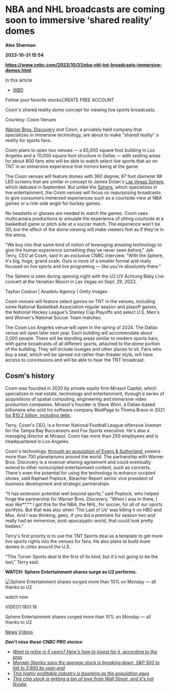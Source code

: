 # NBA and NHL broadcasts are coming soon to immersive ‘shared reality’ domes
**Alex Sherman**

**2023-10-31 15:54**

**https://www.cnbc.com/2023/10/31/nba-nhl-tnt-broadcasts-immersive-domes.html**

In this article

*   [WBD](https://www.cnbc.com/quotes/WBD)

Follow your favorite stocksCREATE FREE ACCOUNT

Cosm's shared reality dome concept for viewing live sports broadcasts.

Courtesy: Cosm Venues

[Warner Bros. Discovery](https://www.cnbc.com/quotes/WBD/) and Cosm, a privately held company that specializes in immersive technology, are about to make "shared reality" a reality for sports fans.

Cosm plans to open two venues — a 65,000 square foot building in Los Angeles and a 70,000 square foot structure in Dallas — with seating areas for about 800 fans who will be able to watch select live sports that air on TNT in an immersive experience that mirrors being at the game.

The Cosm venues will feature domes with 360 degree, 87 foot diameter 8K LED screens that are similar in concept to James Dolan's [Las Vegas Sphere](https://www.cnbc.com/2023/10/02/sphere-entertainment-stock-jumps-after-u2-performs-at-las-vegas-venue.html), which debuted in September. But unlike the [Sphere](https://www.cnbc.com/quotes/MSGE/), which specializes in live entertainment, the Cosm venues will focus on repurposing broadcasts to give consumers immersed experiences such as a courtside view at NBA games or a rink-side angle for hockey games.

No headsets or glasses are needed to watch the games. Cosm uses multicamera productions to simulate the experience of sitting courtside at a basketball game or pitch side at a soccer match. The experience won't be 3D, but the effect of the dome viewing will make viewers feel as if they're in the arena.

"We buy into that same kind of notion of leveraging amazing technology to give the human experience something they've never seen before," Jeb Terry, CEO at Cosm, said in an exclusive CNBC interview. "With the Sphere, it's big, huge, grand scale. Ours is more of a smaller format and really focused on live sports and live programing — like you're absolutely there."

The Sphere is seen during opening night with the U2:UV Achtung Baby Live concert at the Venetian Resort in Las Vegas on Sept. 29, 2023.

Tayfun Coskun | Anadolu Agency | Getty Images

Cosm venues will feature select games on TNT in the venues, including some National Basketball Association regular season and playoff games, the National Hockey League's Stanley Cup Playoffs and select U.S. Men's and Women's National Soccer Team matches.

The Cosm Los Angeles venue will open in the spring of 2024. The Dallas venue will open later next year. Each building will accommodate about 2,000 people. There will be standing areas similar to modern sports bars, with game broadcasts of all different sports, attached to the dome portion of the building. They will include lounges and other places to sit. Fans who buy a seat, which will be spread out rather than theater style, will have access to concessions and will be able to hear the TNT broadcast.

Cosm's history
--------------

Cosm was founded in 2020 by private equity firm Mirasol Capital, which specializes in real estate, technology and entertainment, through a series of acquisitions of spatial computing, engineering and immersive video production companies. Mirasol's founder is Steve Winn, a Dallas-based billionaire who sold his software company RealPage to Thoma Bravo in 2021 [for $10.2 billion, including debt.](https://www.realpage.com/news/thoma-bravo-completes-acquisition-of-realpage/)

Terry, Cosm's CEO, is a former National Football League offensive lineman for the Tampa Bay Buccaneers and Fox Sports executive. He's also a managing director at Mirasol. Cosm has more than 250 employees and is headquartered in Los Angeles.

Cosm's technology, [through an acquisition of Evans & Sutherland,](https://www.inparkmagazine.com/evans-sutherland-spitz-and-livelike-vr-join-immersive-forces-as-cosm/) powers more than 700 planetariums around the world. The partnership with Warner Bros. Discovery is a revenue-sharing agreement and could eventually extend to other nonscripted entertainment content, such as concerts. There's even the potential for using the technology to enhance scripted shows, said Raphael Poplock, Bleacher Report senior vice president of business development and strategic partnerships.

"It has extension potential well beyond sports," said Poplock, who helped forge the partnership for Warner Bros. Discovery. "When I was in there, I was like**,** I got this for the NBA, the NHL, for soccer, for all of our sports portfolio. But that was also when 'The Last of Us' was killing it on HBO and Max. And I was thinking, geez, if you did a premiere for season two and really had an immersive, post-apocalyptic world, that could look pretty badass."

Terry's first priority is to use the TNT Sports deal as a template to get more live sports rights into the venues for fans. He also plans to build more domes in cities around the U.S.

"This Turner Sports deal is the first of its kind, but it's not going to be the last," Terry said.

**WATCH: Sphere Entertainment shares surge as U2 performs.**

![Sphere Entertainment shares surged more than 10% on Monday — all thanks to U2](https://image.cnbcfm.com/api/v1/image/107310830-1696353175964-1696352949502-Sphere_QT.jpg?v=1696353735&w=750&h=422&vtcrop=y)

watch now

VIDEO1:1801:18

Sphere Entertainment shares surged more than 10% on Monday — all thanks to U2

[News Videos](https://www.cnbc.com/news-videos/)

_**Don't miss these CNBC PRO stories:**_

*   [_Want to retire in 5 years? Here's how to invest for it, according to the pros_](https://www.cnbc.com/2023/10/16/want-to-retire-in-5-years-heres-how-to-invest-for-it-according-to-the-pros.html)
*   [_Morgan Stanley says the average stock is breaking down, S&P 500 to fall to 3,900 by year-end_](https://www.cnbc.com/2023/10/16/morgan-stanley-says-the-average-stock-is-breaking-down-sp-500-to-fall-to-3900-by-year-end-.html)
*   [_This highly profitable industry is booming as the population ages_](https://www.cnbc.com/2023/10/15/this-highly-profitable-industry-is-booming-as-the-population-ages.html)
*   [_This chip stock is getting a ton of love from Wall Street, and it's not Nvidia_](https://www.cnbc.com/2023/10/20/the-chip-stock-is-getting-a-ton-of-love-from-wall-street-and-its-not-nvidia.html)